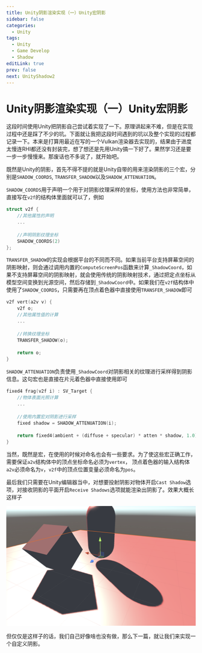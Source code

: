 ```yaml
---
title: Unity阴影渲染实现（一）Unity宏阴影
sidebar: false
categories:
  - Unity
tags:
  - Unity
  - Game Develop
  - Shadow
editLink: true
prev: false
next: UnityShadow2
---
```


# Unity阴影渲染实现（一）Unity宏阴影

这段时间使用Unity把阴影自己尝试着实现了一下。原理讲起来不难，但是在实现过程中还是踩了不少的坑。下面就让我把这段时间遇到的坑以及整个实现的过程都记录一下。本来是打算用最近在写的一个Vulkan渲染器去实现的，结果由于进度太慢连RHI都还没有封装完，想了想还是先用Unity搞一下好了。果然学习还是要一步一步慢慢来。那废话也不多说了，就开始吧。

既然是Unity的阴影，首先不得不提的就是Unity自带的用来渲染阴影的三个宏，分别是`SHADOW_COORDS`, `TRANSFER_SHADOW`以及`SHADOW_ATTENUATION`。

`SHADOW_COORDS`用于声明一个用于对阴影纹理采样的坐标，使用方法也非常简单，直接写在`v2f`的结构体里面就可以了，例如

```c
struct v2f {
    //其他属性的声明
    ...

    //声明阴影纹理坐标
    SHADOW_COORDS(2)
};
```

`TRANSFER_SHADOW`的实现会根据平台的不同而不同。如果当前平台支持屏幕空间的阴影映射，则会通过调用内置的`ComputeScreenPos`函数来计算`_ShadowCoord`，如果不支持屏幕空间的阴影映射，就会使用传统的阴影映射技术，通过把定点坐标从模型空间变换到光源空间，然后存储到`_ShadowCoord`中。如果我们在`v2f`结构体中使用了`SHADOW_COORDS`，只需要再在顶点着色器中直接使用`TRANSFER_SHADOW`即可

```c
v2f vert(a2v v) {
    v2f o;
    //其他属性值的计算
    ...
    
    //转换纹理坐标
    TRANSFER_SHADOW(o);
    
    return o;
}
```

`SHADOW_ATTENUATION`负责使用`_ShadowCoord`对阴影相关的纹理进行采样得到阴影信息。这句宏也是直接在片元着色器中直接使用即可

```c
fixed4 frag(v2f i) : SV_Target {
    //物体表面光照计算
    ...
    
    //使用内置宏对阴影进行采样
    fixed shadow = SHADOW_ATTENUATION(i);

    return fixed4(ambient + (diffuse + specular) * atten * shadow, 1.0);
}
```

当然，既然是宏，在使用的时候对命名也会有一些要求。为了使这些宏正确工作，需要保证`a2v`结构体中的顶点坐标命名必须为`vertex`， 顶点着色器的输入结构体`a2v`必须命名为`v`，`v2f`中的顶点位置变量必须命名为`pos`。

最后我们只需要在Unity编辑器当中，对想要投射阴影对物体开启`Cast Shadow`选项，对接收阴影的平面开启`Receive Shadows`选项就能渲染出阴影了。效果大概长这样子

![unity shadow](./resource/unityshadow.png)

但仅仅是这样子的话，我们自己好像啥也没有做，那么下一篇，就让我们来实现一个自定义阴影。